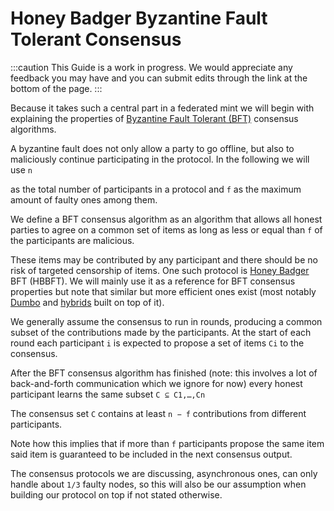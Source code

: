 # Honey Badger Byzantine Fault Tolerant Consensus

:::caution
This Guide is a work in progress.  We would appreciate any feedback you may have and you can submit edits through the link at the bottom of the page.
:::

Because it takes such a central part in a federated mint we will begin with explaining the properties of [Byzantine Fault Tolerant (BFT)](https://en.wikipedia.org/wiki/Byzantine_fault) consensus algorithms. 

A byzantine fault does not only allow a party to go offline, but also to maliciously continue participating in the protocol. In the following we will use  `n`

as the total number of participants in a protocol and `f` as the maximum amount of faulty ones among them.

We define a BFT consensus algorithm as an algorithm that allows all honest parties to agree on a common set of items as long as less or equal than `f` of the participants are malicious. 

These items may be contributed by any participant and there should be no risk of targeted censorship of items. One such protocol is [Honey Badger](https://eprint.iacr.org/2016/199.pdf) BFT (HBBFT). We will mainly use it as a reference for BFT consensus properties but note that similar but more efficient ones exist (most notably [Dumbo](https://eprint.iacr.org/2020/841.pdf) and [hybrids](https://arxiv.org/pdf/2103.09425) built on top of it).

We generally assume the consensus to run in rounds, producing a common subset of the contributions made by the participants. At the start of each round each participant `i` is expected to propose a set of items `Ci` to the consensus. 

After the BFT consensus algorithm has finished (note: this involves a lot of back-and-forth communication which we ignore for now) every honest participant learns the same subset `C ⊆ C1,…,Cn` 

The consensus set `C` contains at least `n − f` contributions from different participants. 

Note how this implies that if more than `f` participants propose the same item said item is guaranteed to be included in the next consensus output.

The consensus protocols we are discussing, asynchronous ones, can only handle about `1/3` faulty nodes, so this will also be our assumption when building our protocol on top if not stated otherwise.
